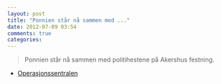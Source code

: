 ```yaml
---
layout: post
title: "Ponnien står nå sammen med ..."
date: 2012-07-09 03:54
comments: true
categories: 
---
```


> Ponnien står nå sammen med politihestene på Akershus festning. 
- [Operasjonssentralen](http://twitter.com/oslopolitiops/status/222282680769851394)
